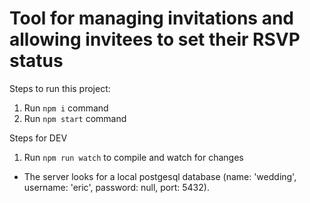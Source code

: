 # Tool for managing invitations and allowing invitees to set their RSVP status

Steps to run this project:

1. Run `npm i` command
2. Run `npm start` command

Steps for DEV

1. Run `npm run watch` to compile and watch for changes

* The server looks for a local postgesql database (name: 'wedding', username: 'eric', password: null, port: 5432).
